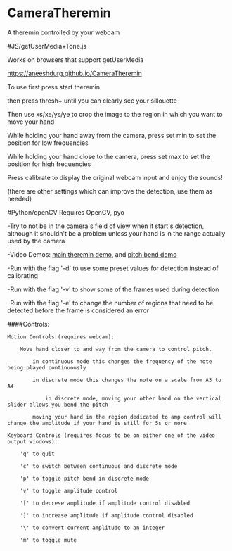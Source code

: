 # CameraTheremin
A theremin controlled by your webcam

#JS/getUserMedia+Tone.js

Works on browsers that support getUserMedia

https://aneeshdurg.github.io/CameraTheremin

To use first press start theremin.

then press thresh+ until you can clearly see your sillouette

Then use xs/xe/ys/ye to crop the image to the region in which you want to move your hand

While holding your hand away from the camera, press set min to set the position for low frequencies

While holding your hand close to the camera, press set max to set the position for high frequencies

Press calibrate to display the original webcam input and enjoy the sounds!

(there are other settings which can improve the detection, use them as needed)

#Python/openCV
Requires OpenCV, pyo

-Try to not be in the camera's field of view when it start's detection, although it shouldn't be a problem unless your hand is in the range actually used by the camera

-Video Demos: <a href="https://www.youtube.com/watch?v=1kbN_tl2IlU">main theremin demo</a>, and <a href="https://www.youtube.com/watch?v=nVjc5MPW474">pitch bend demo</a> 

-Run with the flag '-d' to use some preset values for detection instead of calibrating 

-Run with the flag '-v' to show some of the frames used during detection

-Run with the flag '-e' to change the number of regions that need to be detected before the frame is considered an error

####Controls:

	Motion Controls (requires webcam):
		
		Move hand closer to and way from the camera to control pitch.
	
			in continuous mode this changes the frequency of the note being played continuously
		
			in discrete mode this changes the note on a scale from A3 to A4
				
				in discrete mode, moving your other hand on the vertical slider allows you bend the pitch 

			moving your hand in the region dedicated to amp control will change the amplitude if your hand is still for 5s or more

	Keyboard Controls (requires focus to be on either one of the video output windows):
	
		'q' to quit

		'c' to switch between continuous and discrete mode

		'p' to toggle pitch bend in discrete mode

		'v' to toggle amplitude control

		'[' to decrese amplitude if amplitude control disabled

		']' to increase amplitude if amplitude control disabled

		'\' to convert current amplitude to an integer

		'm' to toggle mute 
